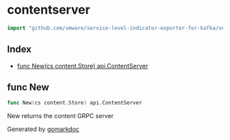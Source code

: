 <!-- Code generated by gomarkdoc. DO NOT EDIT -->

# contentserver

```go
import "github.com/vmware/service-level-indicator-exporter-for-kafka/vendor/github.com/containerd/containerd/services/content/contentserver"
```

## Index

- [func New(cs content.Store) api.ContentServer](<#func-new>)


## func New

```go
func New(cs content.Store) api.ContentServer
```

New returns the content GRPC server



Generated by [gomarkdoc](<https://github.com/princjef/gomarkdoc>)
